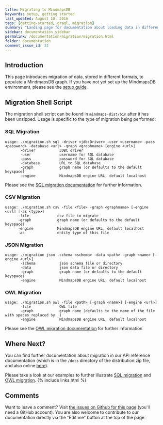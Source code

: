 ```yaml
---
title: Migrating to MindmapsDB
keywords: setup, getting started
last_updated: August 10, 2016
tags: [getting-started, graql, migration]
summary: "Landing page for documentation about loading data in different formats to populate a MindmapsDB graph."
sidebar: documentation_sidebar
permalink: /documentation/migration/migration.html
folder: documentation
comment_issue_id: 32
---
```


## Introduction
This page introduces migration of data, stored in different formats, to populate a MindmapsDB graph. If you have not yet set up the MindmapsDB environment, please see the [setup guide](../get-started/setup-guide.html).

## Migration Shell Script
The migration shell script can be found in `mindmaps-dist/bin` after it has been unzipped. Usage is specific to the type of migration being performed:

### SQL Migration

```
usage: ./migration.sh sql -driver <jdbcDriver> -user <username> -pass <password> -database <url> -graph <graphname> [engine <url>]
       -driver           JDBC driver
       -user             username for SQL database
       -pass             password for SQL database
       -database         URL to SQL database
       -graph            graph name (or defaults to the default keyspace)
       -engine           MindmapsDB engine URL, default localhost
```

Please see the [SQL migration documentation](./SQL-migration.html) for further information.

### CSV Migration

```
usage: ./migration.sh csv -file <file> -graph <graphname> [-engine <url] [-as <type>]
      -file             csv file to migrate
      -graph            graph name (or defaults to the default keyspace)
      -engine           MindmapsDB engine URL, default localhost
      -as               entity type of this file
```

### JSON Migration

```
usage: ./migration json -schema <schema> -data <path> -graph <name> [-engine <url>]
       -schema           json schema file or directory
       -data             json data file or directory
       -graph            graph name (or defaults to the default keyspace)
       -engine           MindmapsDB engine URL, default localhost
```

### OWL Migration

```
usage: ./migration.sh owl -file <path> [-graph <name>] [-engine <url>]
       -file             OWL file
       -graph            graph name (defaults to the name of the file with spaces replaced by _)
       -engine           MindmapsDB engine URL, default localhost
```

Please see the [OWL migration documentation](./OWL-migration.html) for further information.


## Where Next?
You can find further documentation about migration in our API reference documentation (which is in the `/docs` directory of the distribution zip file, and also online [here](https://mindmaps.io/pages/api-reference/latest/index.html)).

Please take a look at our examples to further illustrate [SQL migration](../examples/SQL-migration.html) and [OWL migration](../examples/OWL-migration.html).
{% include links.html %}


## Comments
Want to leave a comment? Visit <a href="https://github.com/mindmapsdb/docs/issues/32" target="_blank">the issues on Github for this page</a> (you'll need a GitHub account). You are also welcome to contribute to our documentation directly via the "Edit me" button at the top of the page.
